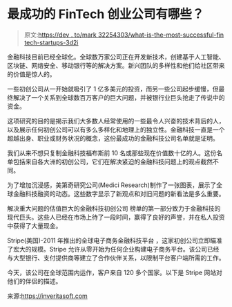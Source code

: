 # 最成功的 FinTech 创业公司有哪些？

> 原文:[https://dev . to/mark 32254303/what-is-the-most-successful-fin tech-startups-3d2i](https://dev.to/mark32254303/what-are-the-most-successful-fintech-startups-3d2i)

金融科技目前已经全球化。全球数万家公司正在开发新技术，创建基于人工智能、区块链、网络安全、移动银行等的解决方案。新兴团队的多样性和他们给社区带来的价值是惊人的。

一些初创公司从一开始就吸引了 1 亿多美元的投资，而另一些公司起步缓慢，但最终解决了一个关系到全球数百万客户的巨大问题，并被银行业巨头抢走了传说中的资金。

这项研究的目的是揭示我们大多数人经常使用的一些最令人兴奋的技术背后的人，以及展示任何初创公司可以有多么多样化和地理上的独立性。金融科技一直是一个超越出身、职业或财务状况的概念，这份最成功的金融科技公司名单就是证明。

我们从来不想只复制金融科技福布斯前 10 名或那些现在价值数十亿的人。这份名单包括来自各大洲的初创公司，它们在解决紧迫的金融科技问题上的观点截然不同。

为了增加沉浸感，美第奇研究公司(Medici Research)制作了一张图表，展示了全球金融科技融资的动态。这些数字显示了新观点和对旧问题的新看法是多么重要。

解决重大问题的估值巨大的金融科技初创公司
榜单的第一部分致力于金融科技的现代巨头。这些人已经在市场上待了一段时间，赢得了良好的声誉，并在私人投资中获得了大量现金。

Stripe(美国)-2011 年推出的全球电子商务金融科技平台
，这家初创公司立即瞄准了宏大的规模。Stripe 允许从零开始为任何企业构建电子商务平台。该公司已经与大型银行、支付提供商等建立了合作伙伴关系，以限制平台客户端所需的工作。

今天，该公司在全球范围内运作，客户来自 120 多个国家。以下是 Stripe 网站对他们的伴侣的描述。

来源:https://inveritasoft.com